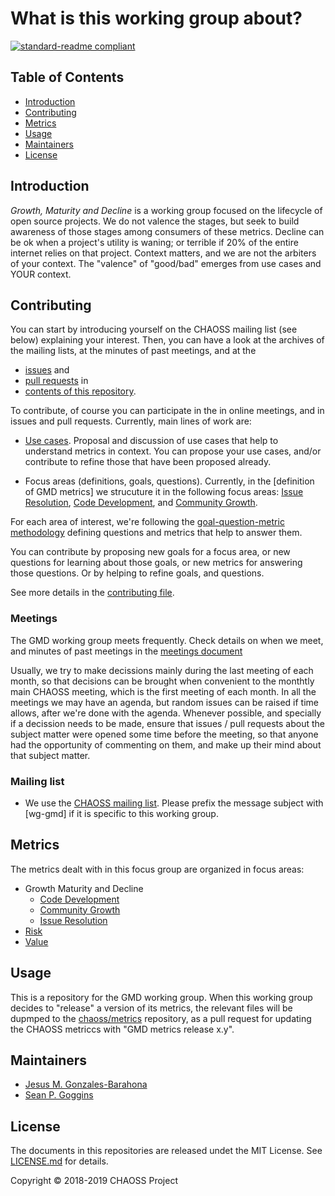 # What is this working group about?


[![standard-readme compliant](https://img.shields.io/badge/standard--readme-OK-green.svg?style=flat-square)](https://github.com/RichardLitt/standard-readme)


## Table of Contents
- [Introduction](#introduction)
- [Contributing](#contributing)
- [Metrics](#metrics)
- [Usage](#usage)
- [Maintainers](#maintainers)
- [License](#license)



## Introduction

_Growth, Maturity and Decline_ is a working group focused on the lifecycle of open source projects. We do not valence the stages, but seek to build awareness of those stages among consumers of these metrics. Decline can be ok when a project's utility is waning; or terrible if 20% of the entire internet relies on that project. Context matters, and we are not the arbiters of your context. The "valence" of "good/bad" emerges from use cases and YOUR context.

## Contributing

You can start by introducing yourself on the CHAOSS mailing list (see below) explaining your interest. Then, you can have a look at the archives of the mailing lists, at the minutes of past meetings, and at the

* [issues](https://github.com/chaoss/wg-gmd/issues) and
* [pull requests](https://github.com/chaoss/wg-gmd/pulls) in
* [contents of this repository](https://github.com/chaoss/wg-gmd).

To contribute, of course you can participate in the in online meetings, and in issues and pull requests. 
Currently, main lines of work are:

* [Use cases](use_cases). Proposal and discussion of use cases that help to understand metrics in context.
You can propose your use cases, and/or contribute to refine those that have been proposed already.

* Focus areas (definitions, goals, questions). Currently, in the [definition of GMD metrics] we strucuture
it in the following focus areas: [Issue Resolution](focus_areas/issue_resolution.md), [Code Development](focus_areas/code_development.md), and [Community Growth](focus_areas/communitiy_growth.md).

For each area of interest, we're following the [goal-question-metric methodology](https://en.wikipedia.org/wiki/GQM) defining questions and metrics that help to answer them.

You can contribute by proposing new goals for a focus area, or new questions for learning about those goals,
or new metrics for answering those questions. Or by helping to refine goals, and questions.

See more details in the [contributing file](CONTRIBUTING.md).

### Meetings

The GMD working group meets frequently. Check details on when we meet, and minutes of past meetings
in the [meetings document](./meeting_notes.md)

Usually, we try to make decissions mainly during the last meeting of each month,
so that decisions can be brought when convenient to the monthtly main CHAOSS meeting,
which is the first meeting of each month. In all the meetings we may have an agenda,
but random issues can be raised if time allows, after we're done with the agenda.
Whenever possible, and specially if a decission needs to be made,
ensure that issues / pull requests about the subject matter were opened some time before the meeting,
so that anyone had the opportunity of commenting on them, and make up their mind about that subject matter.

### Mailing list

* We use the [CHAOSS mailing list](https://chaoss.community/participate/#user-content-join-the-mailing-list).
Please prefix the message subject with \[wg-gmd\] if it is specific to this working group.

## Metrics  

The metrics dealt with in this focus group are organized in focus areas:

* Growth Maturity and Decline
  * [Code Development](./focus_areas/code_development.md)
  * [Community Growth](./focus_areas/community_growth.md)
  * [Issue Resolution](./focus_areas/issue_resolution.md)
* [Risk](./focus_areas/risk/risk.md)
* [Value](./focus_areas/value/value.md)

## Usage

This is a repository for the GMD working group.
When this working group decides to "release" a version of its metrics,
the relevant files will be dupmped to the
[chaoss/metrics](https://github.com/chaoss/metrics) repository,
as a pull request for updating the CHAOSS metriccs with
"GMD metrics release x.y".


## Maintainers

- [Jesus M. Gonzales-Barahona](https://github.com/jgbarah)
- [Sean P. Goggins](https://github.com/sgoggins)

## License

The documents in this repositories are released undet the MIT License. See [LICENSE.md](LICENSE.md) for details.

Copyright © 2018-2019 CHAOSS Project
